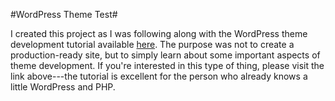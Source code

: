 #WordPress Theme Test#

I created this project as I was following along with the WordPress theme development tutorial available [here](https://www.youtube.com/watch?v=8OBfr46Y0cQ&list=PLpcSpRrAaOaqMA4RdhSnnNcaqOVpX7qi5). The purpose was not to create a production-ready site, but to simply learn about some important aspects of theme development. If you're interested in this type of thing, please visit the link above---the tutorial is excellent for the person who already knows a little WordPress and PHP.
